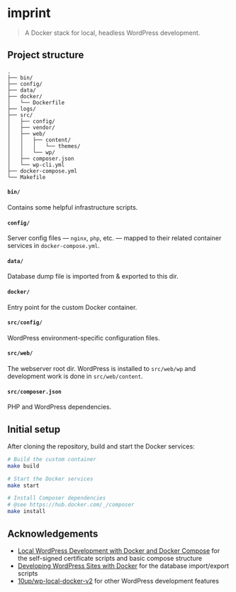 # imprint

> A Docker stack for local, headless WordPress development.

## Project structure

```
.
├── bin/
├── config/
├── data/
├── docker/
│   └── Dockerfile
├── logs/
├── src/
│   ├── config/
│   ├── vendor/
│   ├── web/
│   │   ├── content/
│   │   │   └── themes/
│   │   └── wp/
│   ├── composer.json
│   └── wp-cli.yml
├── docker-compose.yml
└── Makefile
```

#### `bin/`

Contains some helpful infrastructure scripts.

#### `config/`

Server config files — `nginx`, `php`, etc. — mapped to their related container
services in `docker-compose.yml`.

#### `data/`

Database dump file is imported from & exported to this dir.

#### `docker/`

Entry point for the custom Docker container.

#### `src/config/`

WordPress environment-specific configuration files.

#### `src/web/`

The webserver root dir. WordPress is installed to `src/web/wp` and development
work is done in `src/web/content`.

#### `src/composer.json`

PHP and WordPress dependencies.

## Initial setup

After cloning the repository, build and start the Docker services:

```sh
# Build the custom container
make build 

# Start the Docker services
make start

# Install Composer dependencies
# @see https://hub.docker.com/_/composer
make install
```

## Acknowledgements

- [Local WordPress Development with Docker and Docker Compose](https://urre.me/writings/docker-for-local-wordpress-development/) for the self-signed certificate scripts and basic compose structure
- [Developing WordPress Sites with Docker](https://dzone.com/articles/developing-wordpress-sites-with-docker) for the database import/export scripts
- [10up/wp-local-docker-v2](https://github.com/10up/wp-local-docker-v2) for other WordPress development features
